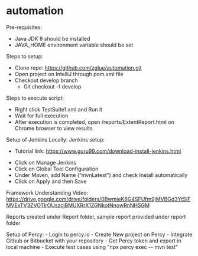 # automation

Pre-requisites:
  - Java JDK 8 should be installed
  - JAVA_HOME environment variable should be set

Steps to setup:
  - Clone repo: https://github.com/zglue/automation.git
  - Open project on IntelliJ through pom.xml file
  - Checkout develop branch
      - Git checkout -f develop

Steps to execute script:
  - Right click TestSuite1.xml and Run it
  - Wait for full execution
  - After execution is completed, open /reports/ExtentReport.html on Chrome browser to view results

Setup of Jenkins Locally:
Jenkins setup: 
  * Tutorial link: https://www.guru99.com/download-install-jenkins.html
  - Click on Manage Jenkins
  - Click on Global Tool Configuration
  - Under Maven, add Name (“mvnLatest”) and check Install automatically
  - Click on Apply and then Save 
  
  Framework Understanding Video:
  https://drive.google.com/drive/folders/0BwmieK6G4SFUfm9jMVBGd3YtSlFMVExTV3ZVOTlrOUszcjBMUXRrX1ZGNkotNnowRnNHSGM
  
  Reports created under Report folder, sample report provided under report folder
  
Setup of Percy:
    - Login to percy.io
    - Create New project on Percy
    - Integrate Github or Bitbucket with your repository 
    - Get Percy token and export in local machine 
    - Execute test cases using "npx percy exec -- mvn test"

